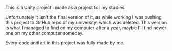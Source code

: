 This is a Unity project i made as a project for my studies.

Unfortunately it isn't the final version of it, as while working I was pushing this project to GitHub repo of my university, which was deleted. This version is what I managed to find on my computer after a year, maybe I'll find newer one on my other computer someday.

Every code and art in this project was fully made by me.

